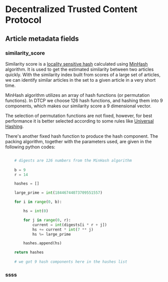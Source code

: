 # Decentralized Trusted Content Protocol

## Article metadata fields

### similarity_score

Similarity score is a [locality sensitive hash](https://en.wikipedia.org/wiki/Locality-sensitive_hashing)
calculated using [MinHash](https://en.wikipedia.org/wiki/MinHash) algorithm.
It is used to get the estimated similarity between two articles quickly.
With the similarity index built from scores of a large set of articles,
we can identify similar articles in the set to a given article in a very short time.

MinHash algorithm utilizes an array of hash functions (or permutation functions).
In DTCP we choose 126 hash functions, and hashing them into 9 components,
which makes our similarity score a 9 dimensional vector.

The selection of permutation functions are not fixed, however,
for best performance it is better selected according to some rules like [Universal Hashing](http://en.wikipedia.org/wiki/Universal_hashing).

There's another fixed hash function to produce the hash component.
The packing algorithm, together with the parameters used, are given in the following python codes:

```python

    # digests are 126 numbers from the MinHash algorithm
    
    b = 9
    r = 14

    hashes = []

    large_prime = int(18446744073709551557)

    for i in range(0, b):

        hs = int(0)

        for j in range(0, r):
            current = int(digests[i * r + j])
            hs += current * int(7 ** j)
            hs %= large_prime

        hashes.append(hs)

    return hashes
    
    # we got 9 hash components here in the hashes list

```


### ssss
